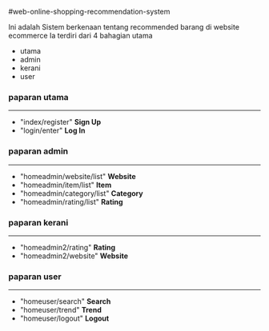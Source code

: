 #web-online-shopping-recommendation-system

Ini adalah Sistem berkenaan tentang recommended barang di website ecommerce
Ia terdiri dari 4 bahagian utama
* utama
* admin
* kerani
* user

### paparan utama
___
* "index/register" **Sign Up**
* "login/enter" **Log In**


### paparan admin
___
* "homeadmin/website/list" **Website**
* "homeadmin/item/list" **Item**
* "homeadmin/category/list" **Category**
* "homeadmin/rating/list" **Rating**


### paparan kerani
___
* "homeadmin2/rating" **Rating**
* "homeadmin2/website" **Website**


### paparan user
___
* "homeuser/search" **Search**
* "homeuser/trend" **Trend**
* "homeuser/logout" **Logout**

